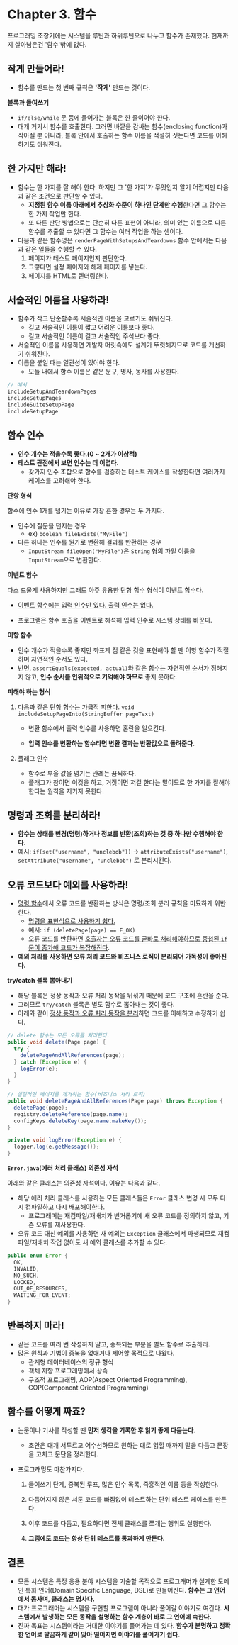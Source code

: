 # Chapter 3. 함수

프로그래밍 초창기에는 시스템을 루틴과 하위루틴으로 나누고 함수가 존재했다.
현재까지 살아남은건 '함수'밖에 없다. 



## 작게 만들어라!

* 함수를 만드는 첫 번째 규칙은 **'작게'** 만드는 것이다.



**블록과 들여쓰기**

* `if/else/while` 문 등에 들어가는 블록은 한 줄이어야 한다. 
* 대개 거기서 함수를 호출한다. 그러면 바깥을 감싸는 함수(enclosing function)가 작아질 뿐 아니라, 블록 안에서 호출하는 함수 이름을 적절히 짓는다면 코드를 이해하기도 쉬워진다.



## 한 가지만 해라!

* 함수는 한 가지를 잘 해야 한다. 하지만 그 '한 가지'가 무엇인지 알기 어렵지만 다음과 같은 조건으로 판단할 수 있다. 
  * **지정된 함수 이름 아래에서 추상화 수준이 하나인 단계만 수행**한다면 그 함수는 한 가지 작업만 한다.
  * 또 다른 판단 방법으로는 단순히 다른 표현이 아니라, 의미 있는 이름으로 다른 함수를 추출할 수 있다면 그 함수는 여러 작업을 하는 셈이다.
* 다음과 같은 함수명은 `renderPageWithSetupsAndTeardowns` 함수 안에서는 다음과 같은 일들을 수행할 수 있다.
  1. 페이지가 테스트 페이지인지 판단한다. 
  2. 그렇다면 설정 페이지와 해제 페이지를 넣는다.
  3. 페이지를 HTML로 렌더링한다.



## 서술적인 이름을 사용하라!

* 함수가 작고 단순할수록 서술적인 이름을 고르기도 쉬워진다.
  * 길고 서술적인 이름이 짧고 어려운 이름보다 좋다.
  * 길고 서술적인 이름이 길고 서술적인 주석보다 좋다.
* 서술적인 이름을 사용하면 개발자 머릿속에도 설계가 뚜렷해지므로 코드를 개선하기 쉬워진다.
* 이름을 붙일 때는 일관성이 있어야 한다.
  * 모듈 내에서 함수 이름은 같은 문구, 명사, 동사를 사용한다.

```java
// 예시
includeSetupAndTeardownPages
includeSetupPages
includeSuiteSetupPage
includeSetupPage
```



## 함수 인수

* **인수 개수는 적을수록 좋다.(0 ~ 2개가 이상적)**
* **테스트 관점에서 보면 인수는 더 어렵다.** 
  * 갖가지 인수 조합으로 함수를 검증하는 테스트 케이스를 작성한다면 여러가지 케이스를 고려해야 한다.



**단항 형식**

함수에 인수 1개를 넘기는 이유로 가장 흔한 경우는 두 가지다.

* 인수에 질문을 던지는 경우
  * ex) `boolean fileExists("MyFile")`
* 다른 하나는 인수를 뭔가로 변환해 결과를 반환하는 경우
  * `InputStream fileOpen("MyFile")`은 `String` 형의 파일 이름을 `InputStream`으로 변환한다.



**이벤트 함수**

다소 드물게 사용하지만 그래도 아주 유용한 단항 함수 형식이 이벤트 함수다. 

* <u>이벤트 함수에는 입력 인수만 있다. 출력 인수는 없다.</u> 

* 프로그램은 함수 호출을 이벤트로 해석해 입력 인수로 시스템 상태를 바꾼다.



**이항 함수**

* 인수 개수가 적을수록 좋지만 좌표계 점 같은 것을 표현해야 할 땐 이항 함수가 적절하며 자연적인 순서도 있다.
* 반면, `assertEquals(expected, actual)`와 같은 함수는 자연적인 순서가 정해지지 않고, **인수 순서를 인위적으로 기억해야 하므로** 좋지 못하다.



**피해야 하는 형식**

1. 다음과 같은 단항 함수는 가급적 피한다. `void includeSetupPageInto(StringBuffer pageText)`

   * 변환 함수에서 출력 인수를 사용하면 혼란을 일으킨다.

   * **입력 인수를 변환하는 함수라면 변환 결과는 반환값으로 돌려준다.**

2. 플래그 인수

   * 함수로 부울 값을 넘기는 관례는 끔찍하다.
   * 플래그가 참이면 이것을 하고, 거짓이면 저걸 한다는 말이므로 한 가지를 잘해야 한다는 원칙을 지키지 못한다.



## 명령과 조회를 분리하라!

* **함수는 상태를 변경(명령)하거나 정보를 반환(조회)하는 것 중 하나만 수행해야 한다.**
* 예시: `if(set("username", "unclebob"))` -> `attributeExists("username")`, `setAttribute("username", "unclebob")` 로 분리시킨다.



## 오류 코드보다 예외를 사용하라!

* <u>명령 함수</u>에서 오류 코드를 반환하는 방식은 명령/조회 분리 규칙을 미묘하게 위반한다.
  * <u>명령을 표현식으로 사용하기 쉽다.</u>
  * 예시: `if (deletePage(page) == E_OK)`
  * 오류 코드를 반환하면 <u>호출자는 오류 코드를 곧바로 처리해야하므로 중첩된 `if` 문이 증가해 코드가 복잡해진다</u>.
* **예외 처리를 사용하면 오류 처리 코드와 비즈니스 로직이 분리되어 가독성이 좋아진다.**



**try/catch 블록 뽑아내기**

* 해당 블록은 정상 동작과 오류 처리 동작을 뒤섞기 때문에 코드 구조에 혼란을 준다.
* 그러므로 `try/catch` 블록은 별도 함수로 뽑아내는 것이 좋다.
* 아래와 같이 <u>정상 동작과 오류 처리 동작을 분리</u>하면 코드를 이해하고 수정하기 쉽다. 

```java
// delete 함수는 모든 오류를 처리한다.
public void delete(Page page) {
  try {
    deletePageAndAllReferences(page);
  } catch (Exception e) {
    logError(e);
  }
}

// 실질적인 페이지를 제거하는 함수(비즈니스 처리 로직)
public void deletePageAndAllReferences(Page page) throws Exception {
  deletePage(page);
  registry.deleteReference(page.name);
  configKeys.deleteKey(page.name.makeKey());
}

private void logError(Exception e) {
  logger.log(e.getMessage());
}
```



**`Error.java`(에러 처리 클래스) 의존성 자석**

아래와 같은 클래스는 의존성 자석이다. 이유는 다음과 같다.

* 해당 에러 처리 클래스를 사용하는 모든 클래스들은 `Error` 클래스 변경 시 모두 다시 컴파일하고 다시 배포해야한다.
  * 프로그래머는 재컴파일/재배치가 번거롭기에 새 오류 코드를 정의하지 않고, 기존 오류를 재사용한다.
* 오류 코드 대신 예외를 사용하면 새 예외는 `Exception` 클래스에서 파생되므로 재컴파일/재배치 작업 없이도 새 예외 클래스를 추가할 수 있다.

```java
public enum Error {
  OK,
  INVALID,
  NO_SUCH,
  LOCKED,
  OUT_OF_RESOURCES,
  WAITING_FOR_EVENT;
}
```



## 반복하지 마라!

* 같은 코드를 여러 번 작성하지 말고, 중복되는 부분을 별도 함수로 추출하라.
* 많은 원칙과 기법이 중복을 없애거나 제어할 목적으로 나왔다.
  * 관계형 데이터베이스의 정규 형식
  * 객체 지향 프로그래밍에서 상속
  * 구조적 프로그래밍, AOP(Aspect Oriented Programming), COP(Component Oriented Programming)



## 함수를 어떻게 짜죠?

* 논문이나 기사를 작성할 땐 **먼저 생각을 기록한 후 읽기 좋게 다듬는다.** 

  * 초안은 대개 서투르고 어수선하므로 원하는 대로 읽힐 때까지 말을 다듬고 문장을 고치고 문단을 정리한다.

* 프로그래밍도 마찬가지다.

  1. 들여쓰기 단계, 중복된 루프, 많은 인수 목록, 즉흥적인 이름 등을 작성한다.

  2. 다듬어지지 않은 서툰 코드를 빠짐없이 테스트하는 단위 테스트 케이스를 만든다.
  3. 이후 코드를 다듬고, 필요하다면 전체 클래스를 쪼개는 행위도 실행한다.
  4. **그럼에도 코드는 항상 단위 테스트를 통과하게 만든다.**



## 결론

* 모든 시스템은 특정 응용 분야 시스템을 기술할 목적으로 프로그래머가 설계한 도메인 특화 언어(Domain Specific Language, DSL)로 만들어진다. **함수는 그 언어에서 동사며, 클래스는 명사다.**
* 대가 프로그래머는 시스템을 구현할 프로그램이 아니라 풀어갈 이야기로 여긴다. **시스템에서 발생하는 모든 동작을 설명하는 함수 계층이 바로 그 언어에 속한다.**
* 진짜 목표는 시스템이라는 거대한 이야기를 풀어가는 데 있다. **함수가 분명하고 정확한 언어로 깔끔하게 같이 맞아 떨어지면 이야기를 풀어가기 쉽다.**